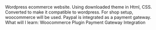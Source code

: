 Wordpress ecommerce website. Using downloaded theme in Html, CSS. Converted 
to make it compatible to wordpress. For shop setup, woocommerce will be used.
Paypal is integrated as a payment gateway.
What will I learn:
Woocommerce Plugin
Payment Gateway Integration